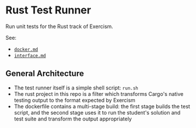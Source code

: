# Rust Test Runner

Run unit tests for the Rust track of Exercism.

See:

- [`docker.md`](https://github.com/exercism/automated-tests/blob/master/docs/docker.md)
- [`interface.md`](https://github.com/exercism/automated-tests/blob/master/docs/interface.md)

## General Architecture

- The test runner itself is a simple shell script: `run.sh`
- The rust project in this repo is a filter which transforms Cargo's native testing output to the format expected by Exercism
- The dockerfile contains a multi-stage build: the first stage builds the test script, and the second stage uses it to run the student's solution and test suite and transform the output appropriately
